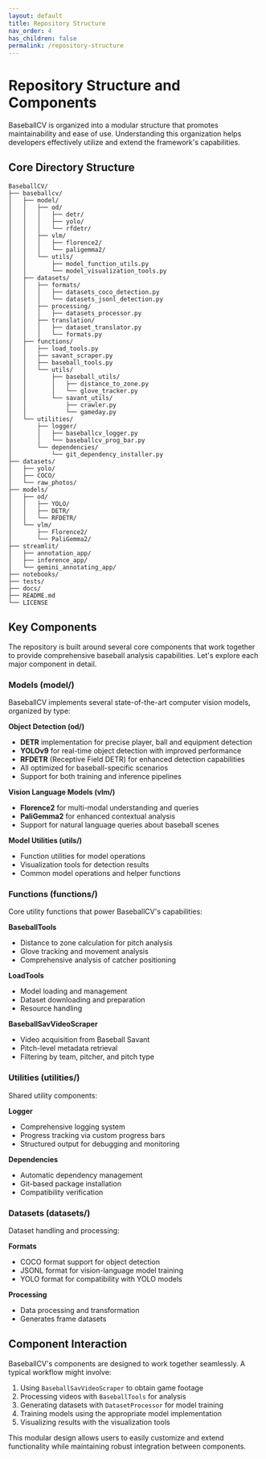 ```yaml
---
layout: default
title: Repository Structure
nav_order: 4
has_children: false
permalink: /repository-structure
---
```


# Repository Structure and Components

BaseballCV is organized into a modular structure that promotes maintainability and ease of use. Understanding this organization helps developers effectively utilize and extend the framework's capabilities.

## Core Directory Structure

```
BaseballCV/
├── baseballcv/
│   ├── model/
│   │   ├── od/
│   │   │   ├── detr/
│   │   │   ├── yolo/
│   │   │   └── rfdetr/
│   │   ├── vlm/
│   │   │   ├── florence2/
│   │   │   └── paligemma2/
│   │   └── utils/
│   │       ├── model_function_utils.py
│   │       └── model_visualization_tools.py
│   ├── datasets/
│   │   ├── formats/
│   │   │   ├── datasets_coco_detection.py
│   │   │   └── datasets_jsonl_detection.py
│   │   ├── processing/
│   │   │   ├── datasets_processor.py
│   │   ├── translation/
│   │   │   ├── dataset_translator.py
│   │   │   └── formats.py
│   ├── functions/
│   │   ├── load_tools.py
│   │   ├── savant_scraper.py
│   │   ├── baseball_tools.py
│   │   └── utils/
│   │       ├── baseball_utils/
│   │       │   ├── distance_to_zone.py
│   │       │   └── glove_tracker.py
│   │       └── savant_utils/
│   │           ├── crawler.py
│   │           └── gameday.py
│   └── utilities/
│       ├── logger/
│       │   ├── baseballcv_logger.py
│       │   └── baseballcv_prog_bar.py
│       └── dependencies/
│           └── git_dependency_installer.py
├── datasets/
│   ├── yolo/
│   ├── COCO/
│   └── raw_photos/
├── models/
│   ├── od/
│   │   ├── YOLO/
│   │   ├── DETR/
│   │   └── RFDETR/
│   └── vlm/
│       ├── Florence2/
│       └── PaliGemma2/
├── streamlit/
│   ├── annotation_app/
│   ├── inference_app/
│   └── gemini_annotating_app/
├── notebooks/
├── tests/
├── docs/
├── README.md
└── LICENSE
```

## Key Components

The repository is built around several core components that work together to provide comprehensive baseball analysis capabilities. Let's explore each major component in detail.

### Models (model/)

BaseballCV implements several state-of-the-art computer vision models, organized by type:

**Object Detection (od/)**
- **DETR** implementation for precise player, ball and equipment detection
- **YOLOv9** for real-time object detection with improved performance
- **RFDETR** (Receptive Field DETR) for enhanced detection capabilities
- All optimized for baseball-specific scenarios
- Support for both training and inference pipelines

**Vision Language Models (vlm/)**
- **Florence2** for multi-modal understanding and queries
- **PaliGemma2** for enhanced contextual analysis
- Support for natural language queries about baseball scenes

**Model Utilities (utils/)**
- Function utilities for model operations
- Visualization tools for detection results
- Common model operations and helper functions

### Functions (functions/)

Core utility functions that power BaseballCV's capabilities:

**BaseballTools**
- Distance to zone calculation for pitch analysis
- Glove tracking and movement analysis
- Comprehensive analysis of catcher positioning

**LoadTools**
- Model loading and management
- Dataset downloading and preparation
- Resource handling

**BaseballSavVideoScraper**
- Video acquisition from Baseball Savant
- Pitch-level metadata retrieval
- Filtering by team, pitcher, and pitch type

### Utilities (utilities/)

Shared utility components:

**Logger**
- Comprehensive logging system
- Progress tracking via custom progress bars
- Structured output for debugging and monitoring

**Dependencies**
- Automatic dependency management
- Git-based package installation
- Compatibility verification

### Datasets (datasets/)

Dataset handling and processing:

**Formats**
- COCO format support for object detection
- JSONL format for vision-language model training
- YOLO format for compatibility with YOLO models

**Processing**
- Data processing and transformation
- Generates frame datasets

## Component Interaction

BaseballCV's components are designed to work together seamlessly. A typical workflow might involve:
1. Using `BaseballSavVideoScraper` to obtain game footage
2. Processing videos with `BaseballTools` for analysis
3. Generating datasets with `DatasetProcessor` for model training
4. Training models using the appropriate model implementation
5. Visualizing results with the visualization tools

This modular design allows users to easily customize and extend functionality while maintaining robust integration between components.
